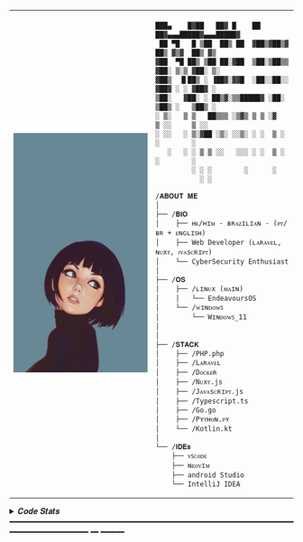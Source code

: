 <table>
  <tr>
    <td style="width: 50%;">
       <img src="https://github.com/nyuitt/nyuitt/blob/main/image2.jpg" alt="img" style="width: 100%; border: none;"/>
    </td>
    <td style="width: 50%; vertical-align: top;">
      <p style="font-family: monospace; font-size: 16px;">
       
    ███▄    █▓██   ██▓ █    ██  ██▓▄▄▄█████▓▄▄▄█████▓
     ██ ▀█   █ ▒██  ██▒ ██  ▓██▒▓██▒▓  ██▒ ▓▒▓  ██▒ ▓▒
    ▓██  ▀█ ██▒ ▒██ ██░▓██  ▒██░▒██▒▒ ▓██░ ▒░▒ ▓██░ ▒░
    ▓██▒  ▐▌██▒ ░ ▐██▓░▓▓█  ░██░░██░░ ▓██▓ ░ ░ ▓██▓ ░ 
    ▒██░   ▓██░ ░ ██▒▓░▒▒█████▓ ░██░  ▒██▒ ░   ▒██▒ ░ 
    ░ ▒░   ▒ ▒   ██▒▒▒ ░▒▓▒ ▒ ▒ ░▓    ▒ ░░     ▒ ░░   
    ░ ░░   ░ ▒░▓██ ░▒░ ░░▒░ ░ ░  ▒ ░    ░        ░    
       ░   ░ ░ ▒ ▒ ░░   ░░░ ░ ░  ▒ ░  ░        ░      
             ░ ░ ░        ░      ░                    
               ░ ░                                  

</p>

    /𝐀𝐁𝐎𝐔𝐓 𝐌𝐄
    │
    ├── /𝐁𝐈𝐎
    │    ├── ʜᴇ/ʜɪᴍ - ʙʀᴀᴢɪʟɪᴀɴ - (ᴘᴛ/ʙʀ + ᴇɴɢʟɪꜱʜ)
    │    ├── Web Developer (ʟᴀʀᴀᴠᴇʟ, ɴᴜxᴛ, ᴊᴠᴀsᴄʀɪᴘᴛ)
    │    └── CyberSecurity Enthusiast
    │
    ├── /𝐎𝐒
    │    ├── /ʟɪɴᴜx (ᴍᴀɪɴ)
    │    │   └── EndeavoursOS
    │    └── /ᴡɪɴᴅᴏᴡꜱ
    │        └── Wɪɴᴅᴏᴡꜱ_𝟣𝟣
    │            
    │
    ├── /𝐒𝐓𝐀𝐂𝐊
    │    ├── /PHP.php
    │    ├── /Lᴀʀᴀᴠᴇʟ
    │    ├── /Dᴏᴄᴋᴇʀ
    │    ├── /Nᴜxᴛ.js
    │    ├── /Jᴀᴠᴀsᴄʀɪᴘᴛ.js
    │    ├── /Typescript.ts
    │    ├── /Go.go
    │    ├── /Pʏᴛʜᴏɴ.ᴘʏ
    │    └── /Kotlin.kt
    │
    └── /𝐈𝐃𝐄𝐬
        ├── ᴠꜱᴄᴏᴅᴇ
        ├── ɴᴇᴏᴠɪᴍ
        ├── android Studio
        └── IntelliJ IDEA
  </tr>
</table>

<details>
<summary> 𝑪𝒐𝒅𝒆 𝑺𝒕𝒂𝒕𝒔 ━━━━━━━━━━━━━━━━━━━━━━━━━━━━━━━━━━━━━━━━━━━━━━ ━ ━━━</summary>
<br>
  <img src="https://leetcard.jacoblin.cool/Joao1234?theme=nord&font=JetBrains%20Mono" height="163," alt="LeetCode Stats" /> <img src="https://github-readme-stats.vercel.app/api?username=nyuitt&hide_title=false&hide_rank=false&show_icons=true&include_all_commits=true&count_private=true&disable_animations=false&theme=nord&locale=en&hide_border=true&order=1" height="163" alt="stats graph"  />
<br>
</details>
